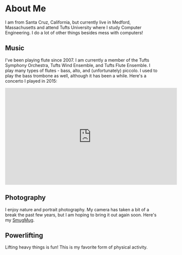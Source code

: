 # About Me

I am from Santa Cruz, California, but currently live in Medford, Massachusetts and attend Tufts University where I study Computer Engineering. I do a lot of other things besides mess with computers!

## Music 

I've been playing flute since 2007. I am currently a member of the Tufts Symphony Orchestra, Tufts Wind Ensemble, and Tufts Flute Ensemble. I play many types of flutes - bass, alto, and (unfortunately) piccolo. I used to play the bass trombone as well, although it has been a while. Here's a concerto I played in 2015:

<iframe width="560" height="315" src="https://www.youtube.com/embed/CLbiuWW8Gck" frameborder="0" allow="accelerometer; autoplay; encrypted-media; gyroscope; picture-in-picture" allowfullscreen></iframe> 
<p></p>

## Photography

I enjoy nature and portrait photography. My camera has taken a bit of a break the past few years, but I am hoping to bring it out again soon. Here's my [SmugMug](https://themillers.smugmug.com/Sabrinas-Photos/).

## Powerlifting

Lifting heavy things is fun! This is my favorite form of physical activity. 
